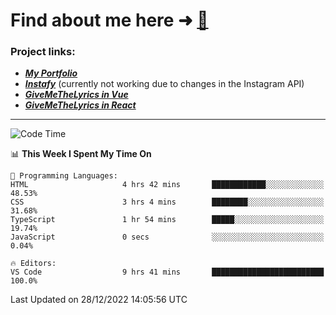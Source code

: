 # Find about me here ➜ [🧑](https://pauabella.dev)

### Project links:
- ***[My Portfolio](https://pauabella.dev)***
- ***[Instafy](https://instafy.me)*** (currently not working due to changes in the Instagram API)
- ***[GiveMeTheLyrics in Vue](https://lyrics.pauabella.dev)***
- ***[GiveMeTheLyrics in React](https://pauabella.dev/GiveMeTheLyrics)***

---
<!--START_SECTION:waka-->
![Code Time](http://img.shields.io/badge/Code%20Time-1%2C758%20hrs%2021%20mins-blue)

📊 **This Week I Spent My Time On** 

```text
💬 Programming Languages: 
HTML                     4 hrs 42 mins       ████████████░░░░░░░░░░░░░   48.53% 
CSS                      3 hrs 4 mins        ████████░░░░░░░░░░░░░░░░░   31.68% 
TypeScript               1 hr 54 mins        █████░░░░░░░░░░░░░░░░░░░░   19.74% 
JavaScript               0 secs              ░░░░░░░░░░░░░░░░░░░░░░░░░   0.04%

🔥 Editors: 
VS Code                  9 hrs 41 mins       █████████████████████████   100.0%

```


 Last Updated on 28/12/2022 14:05:56 UTC
<!--END_SECTION:waka-->
